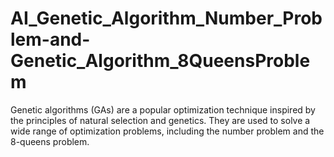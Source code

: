 # AI_Genetic_Algorithm_Number_Problem-and-Genetic_Algorithm_8QueensProblem
Genetic algorithms (GAs) are a popular optimization technique inspired by the principles of natural selection and genetics. They are used to solve a wide range of optimization problems, including the number problem and the 8-queens problem.
